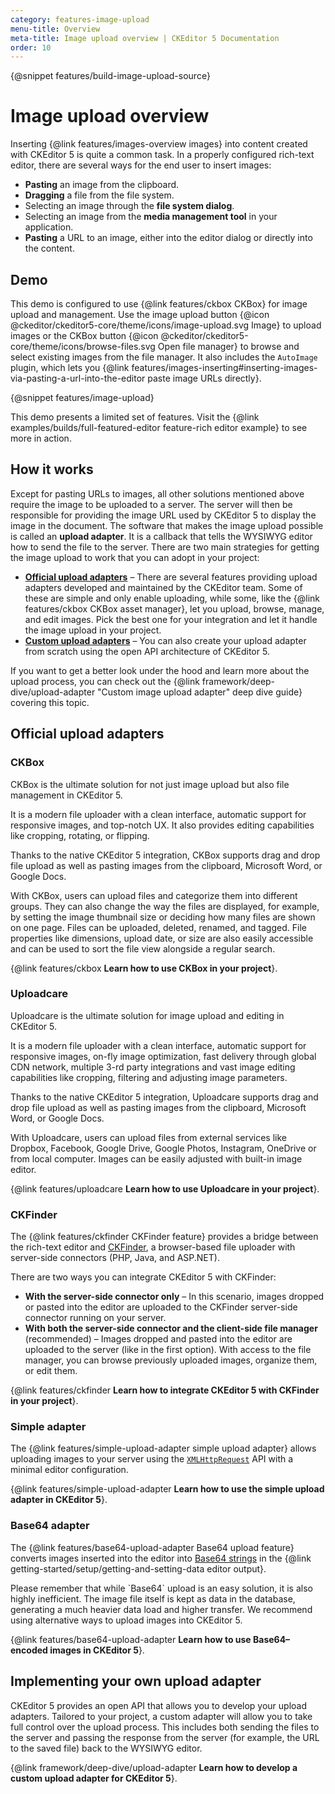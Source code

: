 ```yaml
---
category: features-image-upload
menu-title: Overview
meta-title: Image upload overview | CKEditor 5 Documentation
order: 10
---
```


{@snippet features/build-image-upload-source}
# Image upload overview

Inserting {@link features/images-overview images} into content created with CKEditor&nbsp;5 is quite a common task. In a properly configured rich-text editor, there are several ways for the end user to insert images:

* **Pasting** an image from the clipboard.
* **Dragging** a file from the file system.
* Selecting an image through the **file system dialog**.
* Selecting an image from the **media management tool** in your application.
* **Pasting** a URL to an image, either into the editor dialog or directly into the content.

## Demo

This demo is configured to use {@link features/ckbox CKBox} for image upload and management. Use the image upload button {@icon @ckeditor/ckeditor5-core/theme/icons/image-upload.svg Image} to upload images or the CKBox button {@icon @ckeditor/ckeditor5-core/theme/icons/browse-files.svg Open file manager} to browse and select existing images from the file manager. It also includes the `AutoImage` plugin, which lets you {@link features/images-inserting#inserting-images-via-pasting-a-url-into-the-editor paste image URLs directly}.

{@snippet features/image-upload}

<info-box info>
	This demo presents a limited set of features. Visit the {@link examples/builds/full-featured-editor feature-rich editor example} to see more in action.
</info-box>

## How it works

Except for pasting URLs to images, all other solutions mentioned above require the image to be uploaded to a server. The server will then be responsible for providing the image URL used by CKEditor&nbsp;5 to display the image in the document. The software that makes the image upload possible is called an **upload adapter**. It is a callback that tells the WYSIWYG editor how to send the file to the server. There are two main strategies for getting the image upload to work that you can adopt in your project:

* [**Official upload adapters**](#official-upload-adapters) &ndash; There are several features providing upload adapters developed and maintained by the CKEditor team. Some of these are simple and only enable uploading, while some, like the {@link features/ckbox CKBox asset manager}, let you upload, browse, manage, and edit images. Pick the best one for your integration and let it handle the image upload in your project.
* [**Custom upload adapters**](#implementing-your-own-upload-adapter) &ndash; You can also create your upload adapter from scratch using the open API architecture of CKEditor&nbsp;5.

<info-box>
	If you want to get a better look under the hood and learn more about the upload process, you can check out the {@link framework/deep-dive/upload-adapter "Custom image upload adapter" deep dive guide} covering this topic.
</info-box>

## Official upload adapters

### CKBox

CKBox is the ultimate solution for not just image upload but also file management in CKEditor&nbsp;5.

It is a modern file uploader with a clean interface, automatic support for responsive images, and top-notch UX. It also provides editing capabilities like cropping, rotating, or flipping.

Thanks to the native CKEditor&nbsp;5 integration, CKBox supports drag and drop file upload as well as pasting images from the clipboard, Microsoft Word, or Google Docs.

With CKBox, users can upload files and categorize them into different groups. They can also change the way the files are displayed, for example, by setting the image thumbnail size or deciding how many files are shown on one page. Files can be uploaded, deleted, renamed, and tagged. File properties like dimensions, upload date, or size are also easily accessible and can be used to sort the file view alongside a regular search.

{@link features/ckbox **Learn how to use CKBox in your project**}.

### Uploadcare

Uploadcare is the ultimate solution for image upload and editing in CKEditor&nbsp;5.

It is a modern file uploader with a clean interface, automatic support for responsive images, on-fly image optimization, fast delivery through global CDN network, multiple 3-rd party integrations and vast image editing capabilities like cropping, filtering and adjusting image parameters.

Thanks to the native CKEditor&nbsp;5 integration, Uploadcare supports drag and drop file upload as well as pasting images from the clipboard, Microsoft Word, or Google Docs.

With Uploadcare, users can upload files from external services like Dropbox, Facebook, Google Drive, Google Photos, Instagram, OneDrive or from local computer. Images can be easily adjusted with built-in image editor.

{@link features/uploadcare **Learn how to use Uploadcare in your project**}.

### CKFinder

The {@link features/ckfinder CKFinder feature} provides a bridge between the rich-text editor and [CKFinder](https://ckeditor.com/ckfinder/), a browser-based file uploader with server-side connectors (PHP, Java, and ASP.NET).

There are two ways you can integrate CKEditor&nbsp;5 with CKFinder:

* **With the server-side connector only** &ndash; In this scenario, images dropped or pasted into the editor are uploaded to the CKFinder server-side connector running on your server.
* **With both the server-side connector and the client-side file manager** (recommended) &ndash; Images dropped and pasted into the editor are uploaded to the server (like in the first option). With access to the file manager, you can browse previously uploaded images, organize them, or edit them.

{@link features/ckfinder **Learn how to integrate CKEditor&nbsp;5 with CKFinder in your project**}.

### Simple adapter

The {@link features/simple-upload-adapter simple upload adapter} allows uploading images to your server using the [`XMLHttpRequest`](https://developer.mozilla.org/en-US/docs/Web/API/XMLHttpRequest) API with a minimal editor configuration.

{@link features/simple-upload-adapter **Learn how to use the simple upload adapter in CKEditor&nbsp;5**}.

### Base64 adapter

The {@link features/base64-upload-adapter Base64 upload feature} converts images inserted into the editor into [Base64 strings](https://en.wikipedia.org/wiki/Base64) in the {@link getting-started/setup/getting-and-setting-data editor output}.

<info-box warning>
	Please remember that while `Base64` upload is an easy solution, it is also highly inefficient. The image file itself is kept as data in the database, generating a much heavier data load and higher transfer. We recommend using alternative ways to upload images into CKEditor&nbsp;5.
</info-box>

{@link features/base64-upload-adapter **Learn how to use Base64–encoded images in CKEditor&nbsp;5**}.

## Implementing your own upload adapter

CKEditor&nbsp;5 provides an open API that allows you to develop your upload adapters. Tailored to your project, a custom adapter will allow you to take full control over the upload process. This includes both sending the files to the server and passing the response from the server (for example, the URL to the saved file) back to the WYSIWYG editor.

{@link framework/deep-dive/upload-adapter **Learn how to develop a custom upload adapter for CKEditor&nbsp;5**}.
